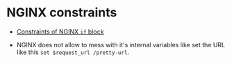 # NGINX constraints

* [Constraints of NGINX `if` block](contraints-of-nginx-if-block.md)

* NGINX does not allow to mess with it's internal variables like set the URL 
like this `set $request_url /pretty-url`.